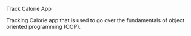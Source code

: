 Track Calorie App

Tracking Calorie app that is used to go over the fundamentals of object oriented programming (OOP).